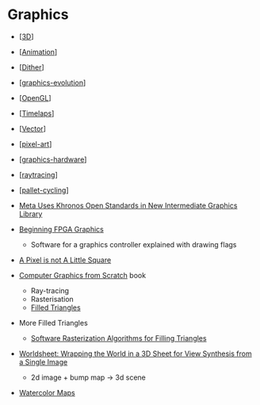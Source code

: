 Graphics
========

* [[3D]]
* [[Animation]]
* [[Dither]]
* [[graphics-evolution]]
* [[OpenGL]]
* [[Timelaps]]
* [[Vector]]
* [[pixel-art]]
* [[graphics-hardware]]
* [[raytracing]]
* [[pallet-cycling]]

* [Meta Uses Khronos Open Standards in New Intermediate Graphics Library](https://www.khronos.org/blog/meta-uses-khronos-open-standards-in-new-intermediate-graphics-library)

* [Beginning FPGA Graphics](https://projectf.io/posts/fpga-graphics/)
    * Software for a graphics controller explained with drawing flags

* [A Pixel is not A Little Square](http://alvyray.com/Memos/CG/Microsoft/6_pixel.pdf)
* [Computer Graphics from Scratch](https://gabrielgambetta.com/computer-graphics-from-scratch/) book
    * Ray-tracing
    * Rasterisation
    * [Filled Triangles](https://gabrielgambetta.com/computer-graphics-from-scratch/07-filled-triangles.html)

* More Filled Triangles
    * [Software Rasterization Algorithms for Filling Triangles](http://www.sunshine2k.de/coding/java/TriangleRasterization/TriangleRasterization.html)

* [Worldsheet: Wrapping the World in a 3D Sheet for View Synthesis from a Single Image](https://worldsheet.github.io/)
    * 2d image + bump map -> 3d scene

* [Watercolor Maps](http://maps.stamen.com/watercolor/)



[//begin]: # "Autogenerated link references for markdown compatibility"
[3D]: 3d.md "3D"
[Animation]: animation.md "Animation"
[Dither]: dither.md "dither"
[graphics-evolution]: graphics-evolution.md "Evolution of Computer Graphics"
[OpenGL]: opengl.md "OpenGL"
[Timelaps]: timelaps.md "Timelaps"
[Vector]: vector.md "Vector Graphics"
[pixel-art]: pixel-art.md "pixel-art"
[graphics-hardware]: graphics-hardware.md "Graphics Hardware"
[raytracing]: raytracing.md "Raytracing"
[pallet-cycling]: pallet-cycling.md "pallet-cycling"
[//end]: # "Autogenerated link references"